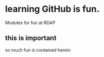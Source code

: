 # learning GitHub is fun.
Modules for fun at RDAP

## this is important

so much fun is contained herein
